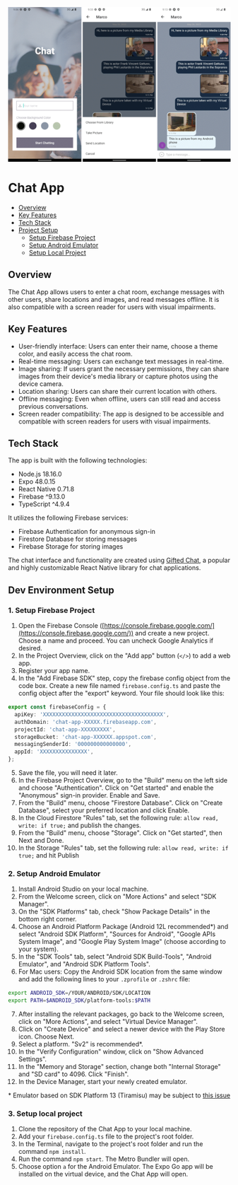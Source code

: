 ![Chat Screens](./assets/chat-screens.png)

# Chat App

- [Overview](#overview)
- [Key Features](#key-features)
- [Tech Stack](#tech-stack)
- [Project Setup](#project-setup)
  - [Setup Firebase Project](#1-setup-firebase-project)
  - [Setup Android Emulator](#2-setup-android-emulator)
  - [Setup Local Project](#3-setup-local-project)

## Overview

The Chat App allows users to enter a chat room, exchange messages with other users, share locations and images, and read messages offline. It is also compatible with a screen reader for users with visual impairments.

## Key Features

- User-friendly interface: Users can enter their name, choose a theme color, and easily access the chat room.
- Real-time messaging: Users can exchange text messages in real-time.
- Image sharing: If users grant the necessary permissions, they can share images from their device's media library or capture photos using the device camera.
- Location sharing: Users can share their current location with others.
- Offline messaging: Even when offline, users can still read and access previous conversations.
- Screen reader compatibility: The app is designed to be accessible and compatible with screen readers for users with visual impairments.

## Tech Stack

The app is built with the following technologies:

- Node.js 18.16.0
- Expo 48.0.15
- React Native 0.71.8
- Firebase ^9.13.0
- TypeScript ^4.9.4

It utilizes the following Firebase services:

- Firebase Authentication for anonymous sign-in
- Firestore Database for storing messages
- Firebase Storage for storing images

The chat interface and functionality are created using [Gifted Chat](https://github.com/FaridSafi/react-native-gifted-chat), a popular and highly customizable React Native library for chat applications.

## Dev Environment Setup

### 1. Setup Firebase Project

1. Open the Firebase Console ([https://console.firebase.google.com/](https://console.firebase.google.com/)) and create a new project. Choose a name and proceed. You can uncheck Google Analytics if desired.
2. In the Project Overview, click on the "Add app" button (`</>`) to add a web app.
3. Register your app name.
4. In the "Add Firebase SDK" step, copy the firebase config object from the code box. Create a new file named `firebase.config.ts` and paste the config object after the "export" keyword. Your file should look like this:

```typescript
export const firebaseConfig = {
  apiKey: 'XXXXXXXXXXXXXXXXXXXXXXXXXXXXXXXXXXXXXX',
  authDomain: 'chat-app-XXXXX.firebaseapp.com',
  projectId: 'chat-app-XXXXXXXXX',
  storageBucket: 'chat-app-XXXXXX.appspot.com',
  messagingSenderId: '000000000000000',
  appId: 'XXXXXXXXXXXXXXX',
};
```

5. Save the file, you will need it later.
6. In the Firebase Project Overview, go to the "Build" menu on the left side and choose "Authentication". Click on "Get started" and enable the "Anonymous" sign-in provider. Enable and Save.
7. From the "Build" menu, choose "Firestore Database". Click on "Create Database", select your preferred location and click Enable.
8. In the Cloud Firestore "Rules" tab, set the following rule: `allow read, write: if true;` and publish the changes.
9. From the "Build" menu, choose "Storage". Click on "Get started", then Next and Done.
10. In the Storage "Rules" tab, set the following rule: `allow read, write: if true;` and hit Publish

### 2. Setup Android Emulator

1. Install Android Studio on your local machine.
2. From the Welcome screen, click on "More Actions" and select "SDK Manager".
3. On the "SDK Platforms" tab, check "Show Package Details" in the bottom right corner.
4. Choose an Android Platform Package (Android 12L recommended\*) and select "Android SDK Platform", "Sources for Android", "Google APIs System Image", and "Google Play System Image" (choose according to your system).
5. In the "SDK Tools" tab, select "Android SDK Build-Tools", "Android Emulator", and "Android SDK Platform Tools".
6. For Mac users: Copy the Android SDK location from the same window and add the following lines to your `.zprofile` or `.zshrc` file:

```bash
export ANDROID_SDK=/YOUR/ANDROID/SDK/LOCATION
export PATH=$ANDROID_SDK/platform-tools:$PATH
```

7. After installing the relevant packages, go back to the Welcome screen, click on "More Actions", and select "Virtual Device Manager".
8. Click on "Create Device" and select a newer device with the Play Store icon. Choose Next.
9. Select a platform. "Sv2" is recommended\*.
10. In the "Verify Configuration" window, click on "Show Advanced Settings".
11. In the "Memory and Storage" section, change both "Internal Storage" and "SD card" to 4096. Click "Finish".
12. In the Device Manager, start your newly created emulator.

\* Emulator based on SDK Platform 13 (Tiramisu) may be subject to [this issue](https://github.com/expo/expo/issues/21544)

### 3. Setup local project

1. Clone the repository of the Chat App to your local machine.
2. Add your `firebase.config.ts` file to the project's root folder.
3. In the Terminal, navigate to the project's root folder and run the command `npm install`.
4. Run the command `npm start`. The Metro Bundler will open.
5. Choose option `a` for the Android Emulator. The Expo Go app will be installed on the virtual device, and the Chat App will open.
